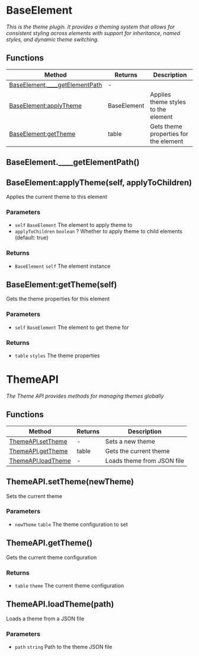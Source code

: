 # BaseElement
_This is the theme plugin. It provides a theming system that allows for consistent styling across elements_
_with support for inheritance, named styles, and dynamic theme switching._

## Functions

|Method|Returns|Description|
|---|---|---|
|[BaseElement.____getElementPath](#baseelement-----getelementpath)|-||
|[BaseElement:applyTheme](#baseelement-applytheme-self-applytochildren)|BaseElement|Applies theme styles to the element|
|[BaseElement:getTheme](#baseelement-gettheme-self)|table|Gets theme properties for the element|

## BaseElement.____getElementPath()
## BaseElement:applyTheme(self, applyToChildren)

Applies the current theme to this element

### Parameters
* `self` `BaseElement` The element to apply theme to
* `applyToChildren` `boolean` ? Whether to apply theme to child elements (default: true)

### Returns
* `BaseElement` `self` The element instance

## BaseElement:getTheme(self)

Gets the theme properties for this element

### Parameters
* `self` `BaseElement` The element to get theme for

### Returns
* `table` `styles` The theme properties

# ThemeAPI
_The Theme API provides methods for managing themes globally_

## Functions

|Method|Returns|Description|
|---|---|---|
|[ThemeAPI.setTheme](#themeapi-settheme-newtheme)|-|Sets a new theme|
|[ThemeAPI.getTheme](#themeapi-gettheme)|table|Gets the current theme|
|[ThemeAPI.loadTheme](#themeapi-loadtheme-path)|-|Loads theme from JSON file|

## ThemeAPI.setTheme(newTheme)

Sets the current theme

### Parameters
* `newTheme` `table` The theme configuration to set

## ThemeAPI.getTheme()

Gets the current theme configuration

### Returns
* `table` `theme` The current theme configuration

## ThemeAPI.loadTheme(path)

Loads a theme from a JSON file

### Parameters
* `path` `string` Path to the theme JSON file
